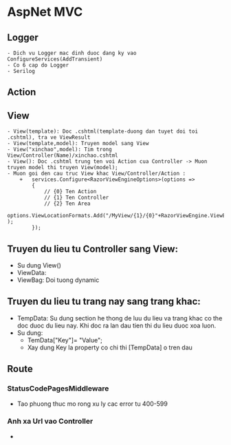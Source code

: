 ﻿# AspNet MVC

## Logger
	- Dich vu Logger mac dinh duoc dang ky vao ConfigureServices(AddTransient)
	- Co 6 cap do Logger
	- Serilog
## Action
## View
	- View(template): Doc .cshtml(template-duong dan tuyet doi toi .cshtml), tra ve ViewResult
	- View(template,model): Truyen model sang View
	- View("xinchao",model): Tim trong View/Controller(Name)/xinchao.cshtml
	- View(): Doc .cshtml trung ten voi Action cua Controller -> Muon truyen model thi truyen View(model);
	- Muon goi den cau truc View khac View/Controller/Action :
		+ 	services.Configure<RazorViewEngineOptions>(options =>
			{
				// {0} Ten Action
				// {1} Ten Controller
				// {2} Ten Area
				options.ViewLocationFormats.Add("/MyView/{1}/{0}"+RazorViewEngine.ViewExtension );
			});
## Truyen du lieu tu Controller sang View:
- Su dung View()	
- ViewData:
- ViewBag: Doi tuong dynamic
## Truyen du lieu tu trang nay sang trang khac:
- TempData: Su dung section he thong de luu du lieu va trang khac co the doc duoc du lieu nay. Khi doc ra lan dau tien thi du lieu duoc xoa luon.
- Su dung:
	+ TemData["Key"]= "Value";
	+ Xay dung Key la property co chi thi [TempData] o tren dau

## Route
### StatusCodePagesMiddleware
- Tao phuong thuc mo rong xu ly cac error tu 400-599
### Anh xa Url vao Controller
- 